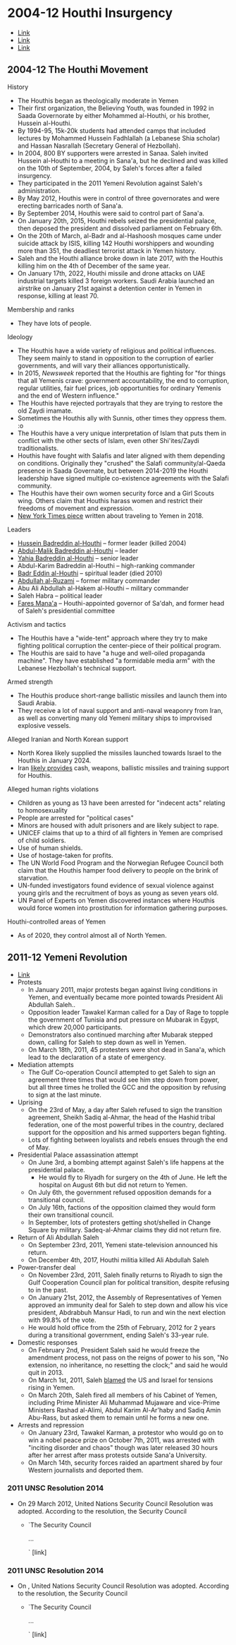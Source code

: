 # 2004-12 Houthi Insurgency
- [Link](https://en.wikipedia.org/wiki/Houthi_insurgency)
- [Link](https://en.wikipedia.org/wiki/Yemeni_Revolution)
- [Link](https://en.wikipedia.org/wiki/Yemeni_Crisis_(2011%E2%80%93present))
## 2004-12 The Houthi Movement
History
- The Houthis began as theologically moderate in Yemen
- Their first organization, the Believing Youth, was founded in 1992 in Saada Governorate by either Mohammed al-Houthi, or his brother, Hussein al-Houthi.
- By 1994-95, 15k-20k students had attended camps that included lectures by Mohammed Hussein Fadhlallah (a Lebanese Shia scholar) and Hassan Nasrallah (Secretary General of Hezbollah).
- In 2004, 800 BY supporters were arrested in Sanaa. Saleh invited Hussein al-Houthi to a meeting in Sana'a, but he declined and was killed on the 10th of September, 2004, by Saleh's forces after a failed insurgency.
- They participated in the 2011 Yemeni Revolution against Saleh's administration.
- By May 2012, Houthis were in control of three governorates and were erecting barricades north of Sana'a.
- By September 2014, Houthis were said to control part of Sana'a.
- On January 20th, 2015, Houthi rebels seized the presidential palace, then deposed the president and dissolved parliament on February 6th.
- On the 20th of March, al-Badr and al-Hashoosh mosques came under suicide attack by ISIS, killing 142 Houthi worshippers and wounding more than 351, the deadliest terrorist attack in Yemen history.
- Saleh and the Houthi alliance broke down in late 2017, with the Houthis killing him on the 4th of December of the same year.
- On January 17th, 2022, Houthi missile and drone attacks on UAE industrial targets killed 3 foreign workers. Saudi Arabia launched an airstrike on January 21st against a detention center in Yemen in response, killing at least 70.
  
Membership and ranks
- They have lots of people.
  
Ideology
- The Houthis have a wide variety of religious and political influences. They seem mainly to stand in opposition to the corruption of earlier governments, and will vary their alliances opportunistically.
- In 2015, _Newsweek_ reported that the Houthis are fighting for "for things that all Yemenis crave: government accountability, the end to corruption, regular utilities, fair fuel prices, job opportunities for ordinary Yemenis and the end of Western influence."
- The Houthis have rejected portrayals that they are trying to restore the old Zaydi imamate.
- Sometimes the Houthis ally with Sunnis, other times they oppress them. :o
- The Houthis have a very unique interpretation of Islam that puts them in conflict with the other sects of Islam, even other Shi'ites/Zaydi traditionalists.
- Houthis have fought with Salafis and later aligned with them depending on conditions. Originally they "crushed" the Salafi community/al-Qaeda presence in Saada Governate, but between 2014-2019 the Houthi leadership have signed multiple co-existence agreements with the Salafi community.
- The Houthis have their own women security force and a Girl Scouts wing. Others claim that Houthis harass women and restrict their freedoms of movement and expression.
- [New York Times piece](https://www.nytimes.com/interactive/2018/10/31/magazine/yemen-war-saudi-arabia.html) written about traveling to Yemen in 2018.
  
Leaders
- [Hussein Badreddin al-Houthi](https://en.wikipedia.org/wiki/Hussein_Badreddin_al-Houthi) – former leader (killed 2004)
- [Abdul-Malik Badreddin al-Houthi](https://en.wikipedia.org/wiki/Abdul-Malik_Badreddin_al-Houthi) – leader
- [Yahia Badreddin al-Houthi](https://en.wikipedia.org/wiki/Yahia_Badreddin_al-Houthi) – senior leader
- Abdul-Karim Badreddin al-Houthi – high-ranking commander
- [Badr Eddin al-Houthi](https://en.wikipedia.org/wiki/Badreddin_al-Houthi) – spiritual leader (died 2010)
- [Abdullah al-Ruzami](https://en.wikipedia.org/wiki/Abdullah_al-Ruzami) – former military commander
- Abu Ali Abdullah al-Hakem al-Houthi – military commander
- Saleh Habra – political leader
- [Fares Mana'a](https://en.wikipedia.org/wiki/Fares_Mana%27a) – Houthi-appointed governor of Sa'dah, and former head of Saleh's presidential committee
  
Activism and tactics
- The Houthis have a "wide-tent" approach where they try to make fighting political corruption the center-piece of their political program.
- The Houthis are said to have "a huge and well-oiled propaganda machine". They have established "a formidable media arm" with the Lebanese Hezbollah's technical support.
  
Armed strength
- The Houthis produce short-range ballistic missiles and launch them into Saudi Arabia.
- They receive a lot of naval support and anti-naval weaponry from Iran, as well as converting many old Yemeni military ships to improvised explosive vessels.
  
Alleged Iranian and North Korean support
- North Korea likely supplied the missiles launched towards Israel to the Houthis in January 2024.
- Iran [likely provides](https://www.reuters.com/world/middle-east/iranian-hezbollah-commanders-help-direct-houthi-attacks-yemen-sources-say-2024-01-20/) cash, weapons, ballistic missiles and training support for Houthis.
  
Alleged human rights violations
- Children as young as 13 have been arrested for "indecent acts" relating to homosexuality
- People are arrested for "political cases"
- Minors are housed with adult prisoners and are likely subject to rape.
- UNICEF claims that up to a third of all fighters in Yemen are comprised of child soldiers.
- Use of human shields.
- Use of hostage-taken for profits.
- The UN World Food Program and the Norwegian Refugee Council both claim that the Houthis hamper food delivery to people on the brink of starvation.
- UN-funded investigators found evidence of sexual violence against young girls and the recruitment of boys as young as seven years old.
- UN Panel of Experts on Yemen discovered instances where Houthis would force women into prostitution for information gathering purposes.
  
Houthi-controlled areas of Yemen
- As of 2020, they control almost all of North Yemen.
## 2011-12 Yemeni Revolution
- [Link](https://en.wikipedia.org/wiki/Yemeni_Revolution)
- Protests
    - In January 2011, major protests began against living conditions in Yemen, and eventually became more pointed towards President Ali Abdullah Saleh..
    - Opposition leader Tawakel Karman called for a Day of Rage to topple the government of Tunisia and put pressure on Mubarak in Egypt, which drew 20,000 participants.
    - Demonstrators also continued marching after Mubarak stepped down, calling for Saleh to step down as well in Yemen.
    - On March 18th, 2011, 45 protesters were shot dead in Sana'a, which lead to the declaration of a state of emergency.
- Mediation attempts
    - The Gulf Co-operation Council attempted to get Saleh to sign an agreement three times that would see him step down from power, but all three times he trolled the GCC and the opposition by refusing to sign at the last minute.
- Uprising
    - On the 23rd of May, a day after Saleh refused to sign the transition agreement, Sheikh Sadiq al-Ahmar, the head of the Hashid tribal federation, one of the most powerful tribes in the country, declared support for the opposition and his armed supporters began fighting.
    - Lots of fighting between loyalists and rebels ensues through the end of May.
- Presidential Palace assassination attempt
    - On June 3rd, a bombing attempt against Saleh's life happens at the presidential palace.
        - He would fly to Riyadh for surgery on the 4th of June. He left the hospital on August 6th but did not return to Yemen.
    - On July 6th, the government refused opposition demands for a transitional council.
    - On July 16th, factions of the opposition claimed they would form their own transitional council.
    - In September, lots of protesters getting shot/shelled in Change Square by military. Sadeq-al-Ahmar claims they did not return fire.
- Return of Ali Abdullah Saleh
    - On September 23rd, 2011, Yemeni state-television announced his return.
    - On December 4th, 2017, Houthi militia killed Ali Abdullah Saleh
- Power-transfer deal
    - On November 23rd, 2011, Saleh finally returns to Riyadh to sign the Gulf Cooperation Council plan for political transition, despite refusing to in the past.
    - On January 21st, 2012, the Assembly of Representatives of Yemen approved an immunity deal for Saleh to step down and allow his vice president, Abdrabbuh Mansur Hadi, to run and win the next election with 99.8% of the vote.
    - He would hold office from the 25th of February, 2012 for 2 years during a transitional government, ending Saleh's 33-year rule.
- Domestic responses
    - On February 2nd, President Saleh said he would freeze the amendment process, not pass on the reigns of power to his son, "No extension, no inheritance, no resetting the clock;" and said he would quit in 2013.
    - On March 1st, 2011, Saleh [blamed](https://www.seattletimes.com/news/yemeni-president-blames-israel-us/) the US and Israel for tensions rising in Yemen.
    - On March 20th, Saleh fired all members of his Cabinet of Yemen, including Prime Minister Ali Muhammad Mujaware and vice-Prime Ministers Rashad al-Alimi, Abdul Karim Al-Ar'haby and Sadiq Amin Abu-Rass, but asked them to remain until he forms a new one.
- Arrests and repression
    - On January 23rd, Tawakel Karman, a protestor who would go on to win a nobel peace prize on October 7th, 2011, was arrested with "inciting disorder and chaos" though was later released 30 hours after her arrest after mass protests outside Sana'a University.
    - On March 14th, security forces raided an apartment shared by four Western journalists and deported them.
### 2011 UNSC Resolution 2014
- On 29 March 2012, United Nations Security Council Resolution was adopted. According to the resolution, the Security Council
    - `The Security Council  
          
        ...  
          
        ` [link]  
        
### 2011 UNSC Resolution 2014
- On , United Nations Security Council Resolution was adopted. According to the resolution, the Security Council
    - `The Security Council  
          
        ...  
          
        ` [link]  
        